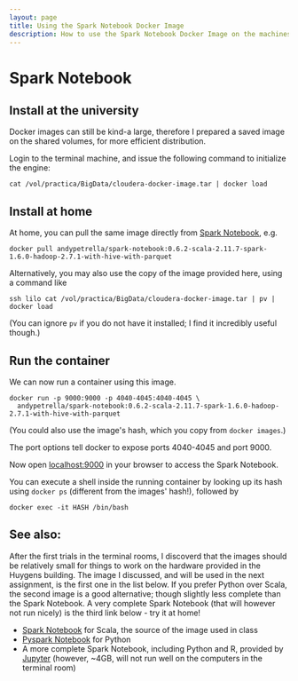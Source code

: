 ```yaml
---
layout: page
title: Using the Spark Notebook Docker Image
description: How to use the Spark Notebook Docker Image on the machines in the Huygens terminal rooms
---
```


# Spark Notebook

## Install at the university

Docker images can still be kind-a large, therefore I prepared a saved image on the shared volumes, for more efficient distribution.

Login to the terminal machine, and issue the following command to initialize the engine:

```
cat /vol/practica/BigData/cloudera-docker-image.tar | docker load
```

## Install at home

At home, you can pull the same image directly from [Spark Notebook](http://spark-notebook.io), e.g.
```
docker pull andypetrella/spark-notebook:0.6.2-scala-2.11.7-spark-1.6.0-hadoop-2.7.1-with-hive-with-parquet
```

Alternatively, you may also use the copy of the image provided here, using a command like
```
ssh lilo cat /vol/practica/BigData/cloudera-docker-image.tar | pv | docker load
```

(You can ignore `pv` if you do not have it installed; I find it incredibly useful though.)

## Run the container

We can now run a container using this image.

    docker run -p 9000:9000 -p 4040-4045:4040-4045 \ 
      andypetrella/spark-notebook:0.6.2-scala-2.11.7-spark-1.6.0-hadoop-2.7.1-with-hive-with-parquet

(You could also use the image's hash, which you copy from `docker images`.)

The port options tell docker to expose ports 4040-4045 and port 9000.

Now open [localhost:9000](http://localhost:9000/) in your browser to access the Spark Notebook.

You can execute a shell inside the running container by looking up its hash using `docker ps`
(different from the images' hash!), followed by

    docker exec -it HASH /bin/bash

## See also:

After the first trials in the terminal rooms, I discoverd that the images should be relatively small for things 
to work on the hardware provided in the Huygens building. The image I discussed, and will be used in the next
assignment, is the first one in the list below. If you prefer Python over Scala, the second image is a good
alternative; though slightly less complete than the Spark Notebook. A very complete Spark Notebook (that will however
not run nicely) is the third link below - try it at home!

- [Spark Notebook](http://spark-notebook.io) for Scala, the source of the image used in class
- [Pyspark Notebook](http://blog.prabeeshk.com/blog/2015/06/19/pyspark-notebook-with-docker/) for Python
- A more complete Spark Notebook, including Python and R, provided by [Jupyter](https://hub.docker.com/r/jupyter/all-spark-notebook/) (however, ~4GB, will not run well on the computers in the terminal room)

